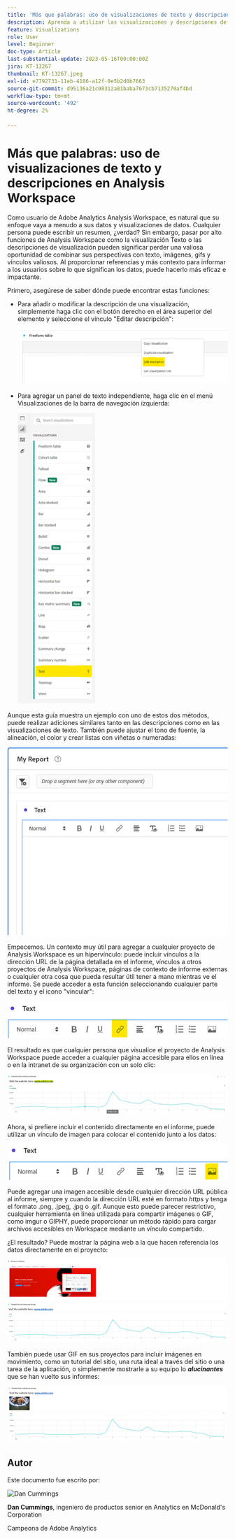 ```yaml
---
title: 'Más que palabras: uso de visualizaciones de texto y descripciones en Analysis Workspace'
description: Aprenda a utilizar las visualizaciones y descripciones de texto en los proyectos para crear una Analysis Workspace más refinada para los usuarios finales.
feature: Visualizations
role: User
level: Beginner
doc-type: Article
last-substantial-update: 2023-05-16T00:00:00Z
jira: KT-13267
thumbnail: KT-13267.jpeg
exl-id: e7792731-11eb-4186-a12f-0e5b2d0b7663
source-git-commit: d95136a21c08312a81baba7673cb7135270af4bd
workflow-type: tm+mt
source-wordcount: '492'
ht-degree: 2%

---
```


# Más que palabras: uso de visualizaciones de texto y descripciones en Analysis Workspace

Como usuario de Adobe Analytics Analysis Workspace, es natural que su enfoque vaya a menudo a sus datos y visualizaciones de datos. Cualquier persona puede escribir un resumen, ¿verdad? Sin embargo, pasar por alto funciones de Analysis Workspace como la visualización Texto o las descripciones de visualización pueden significar perder una valiosa oportunidad de combinar sus perspectivas con texto, imágenes, gifs y vínculos valiosos. Al proporcionar referencias y más contexto para informar a los usuarios sobre lo que significan los datos, puede hacerlo más eficaz e impactante.

Primero, asegúrese de saber dónde puede encontrar estas funciones:

- Para añadir o modificar la descripción de una visualización, simplemente haga clic con el botón derecho en el área superior del elemento y seleccione el vínculo &quot;Editar descripción&quot;:

  ![texto 01](assets/t01.png)


- Para agregar un panel de texto independiente, haga clic en el menú Visualizaciones de la barra de navegación izquierda:

  ![texto 02](assets/t02.png)

Aunque esta guía muestra un ejemplo con uno de estos dos métodos, puede realizar adiciones similares tanto en las descripciones como en las visualizaciones de texto. También puede ajustar el tono de fuente, la alineación, el color y crear listas con viñetas o numeradas:

![texto 03](assets/t03.png)

Empecemos. Un contexto muy útil para agregar a cualquier proyecto de Analysis Workspace es un hipervínculo: puede incluir vínculos a la dirección URL de la página detallada en el informe, vínculos a otros proyectos de Analysis Workspace, páginas de contexto de informe externas o cualquier otra cosa que pueda resultar útil tener a mano mientras ve el informe. Se puede acceder a esta función seleccionando cualquier parte del texto y el icono &quot;vincular&quot;:

![texto 04](assets/t04.png)

El resultado es que cualquier persona que visualice el proyecto de Analysis Workspace puede acceder a cualquier página accesible para ellos en línea o en la intranet de su organización con un solo clic:

![texto 05](assets/t05.png)

Ahora, si prefiere incluir el contenido directamente en el informe, puede utilizar un vínculo de imagen para colocar el contenido junto a los datos:

![texto 06](assets/t06.png)

Puede agregar una imagen accesible desde cualquier dirección URL pública al informe, siempre y cuando la dirección URL esté en formato *https* y tenga el formato .png, .jpeg, .jpg o .gif. Aunque esto puede parecer restrictivo, cualquier herramienta en línea utilizada para compartir imágenes o GIF, como imgur o GIPHY, puede proporcionar un método rápido para cargar archivos accesibles en Workspace mediante un vínculo compartido.

¿El resultado? Puede mostrar la página web a la que hacen referencia los datos directamente en el proyecto:

![texto 07](assets/t07.png)

También puede usar GIF en sus proyectos para incluir imágenes en movimiento, como un tutorial del sitio, una ruta ideal a través del sitio o una tarea de la aplicación, o simplemente mostrarle a su equipo lo ***alucinantes*** que se han vuelto sus informes:

![texto 08](assets/t08.png)

## Autor

Este documento fue escrito por:

![Dan Cummings](assets/text09.png)

**Dan Cummings**, ingeniero de productos senior en Analytics en McDonald&#39;s Corporation

Campeona de Adobe Analytics
